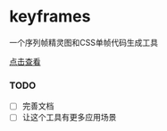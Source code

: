 # keyframes
一个序列帧精灵图和CSS单帧代码生成工具

[点击查看](https://xiaofuyesnew.com/keyframes/)

### TODO

- [ ] 完善文档
- [ ] 让这个工具有更多应用场景
